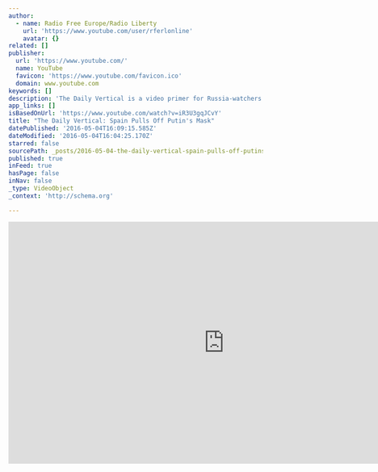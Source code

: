 ```yaml
---
author:
  - name: Radio Free Europe/Radio Liberty
    url: 'https://www.youtube.com/user/rferlonline'
    avatar: {}
related: []
publisher:
  url: 'https://www.youtube.com/'
  name: YouTube
  favicon: 'https://www.youtube.com/favicon.ico'
  domain: www.youtube.com
keywords: []
description: 'The Daily Vertical is a video primer for Russia-watchers that appears Monday through Friday. Originally published at - http://www.rferl.org/media/video/daily-vertical-spain-investigation-putin-mask/27715330.html'
app_links: []
isBasedOnUrl: 'https://www.youtube.com/watch?v=iR3U3gqJCvY'
title: "The Daily Vertical: Spain Pulls Off Putin's Mask"
datePublished: '2016-05-04T16:09:15.585Z'
dateModified: '2016-05-04T16:04:25.170Z'
starred: false
sourcePath: _posts/2016-05-04-the-daily-vertical-spain-pulls-off-putins-mask.md
published: true
inFeed: true
hasPage: false
inNav: false
_type: VideoObject
_context: 'http://schema.org'

---
```

<iframe src="https://cdn.embedly.com/widgets/media.html?src=https%3A%2F%2Fwww.youtube.com%2Fembed%2FiR3U3gqJCvY%3Ffeature%3Doembed&amp;url=https%3A%2F%2Fwww.youtube.com%2Fwatch%3Fv%3DiR3U3gqJCvY&amp;image=https%3A%2F%2Fi.ytimg.com%2Fvi%2FiR3U3gqJCvY%2Fhqdefault.jpg&amp;key=b7d04c9b404c499eba89ee7072e1c4f7&amp;type=text%2Fhtml&amp;schema=youtube" width="854" height="480" scrolling="no" frameborder="0" allowfullscreen="" style=""></iframe>